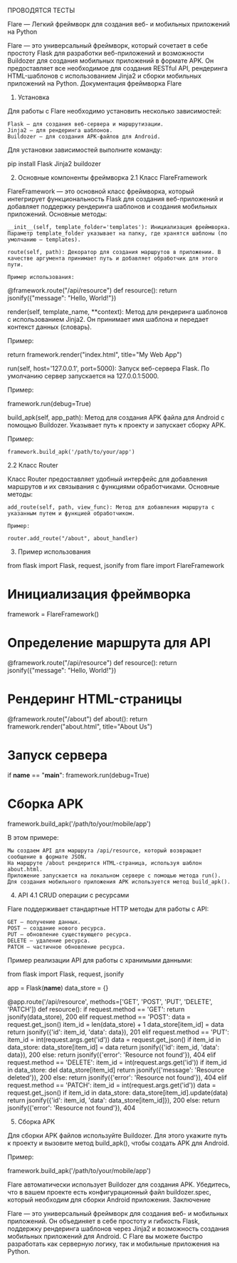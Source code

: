 ПРОВОДЯТСЯ ТЕСТЫ


Flare — Легкий фреймворк для создания веб- и мобильных приложений на Python

Flare — это универсальный фреймворк, который сочетает в себе простоту Flask для разработки веб-приложений и возможности Buildozer для создания мобильных приложений в формате APK. Он предоставляет все необходимое для создания RESTful API, рендеринга HTML-шаблонов с использованием Jinja2 и сборки мобильных приложений на Python.
Документация фреймворка Flare
1. Установка

Для работы с Flare необходимо установить несколько зависимостей:

    Flask — для создания веб-сервера и маршрутизации.
    Jinja2 — для рендеринга шаблонов.
    Buildozer — для создания APK-файлов для Android.

Для установки зависимостей выполните команду:

pip install Flask Jinja2 buildozer

2. Основные компоненты фреймворка
2.1 Класс FlareFramework

FlareFramework — это основной класс фреймворка, который интегрирует функциональность Flask для создания веб-приложений и добавляет поддержку рендеринга шаблонов и создания мобильных приложений.
Основные методы:

    __init__(self, template_folder='templates'): Инициализация фреймворка. Параметр template_folder указывает на папку, где хранятся шаблоны (по умолчанию — templates).

    route(self, path): Декоратор для создания маршрутов в приложении. В качестве аргумента принимает путь и добавляет обработчик для этого пути.

    Пример использования:

@framework.route("/api/resource")
def resource():
    return jsonify({"message": "Hello, World!"})

render(self, template_name, **context): Метод для рендеринга шаблонов с использованием Jinja2. Он принимает имя шаблона и передает контекст данных (словарь).

Пример:

return framework.render("index.html", title="My Web App")

run(self, host='127.0.0.1', port=5000): Запуск веб-сервера Flask. По умолчанию сервер запускается на 127.0.0.1:5000.

Пример:

framework.run(debug=True)

build_apk(self, app_path): Метод для создания APK файла для Android с помощью Buildozer. Указывает путь к проекту и запускает сборку APK.

Пример:

    framework.build_apk('/path/to/your/app')

2.2 Класс Router

Класс Router предоставляет удобный интерфейс для добавления маршрутов и их связывания с функциями обработчиками.
Основные методы:

    add_route(self, path, view_func): Метод для добавления маршрута с указанным путем и функцией обработчиком.

    Пример:

    router.add_route("/about", about_handler)

3. Пример использования

from flask import Flask, request, jsonify
from flare import FlareFramework

# Инициализация фреймворка
framework = FlareFramework()

# Определение маршрута для API
@framework.route("/api/resource")
def resource():
    return jsonify({"message": "Hello, World!"})

# Рендеринг HTML-страницы
@framework.route("/about")
def about():
    return framework.render("about.html", title="About Us")

# Запуск сервера
if __name__ == "__main__":
    framework.run(debug=True)

# Сборка APK
framework.build_apk('/path/to/your/mobile/app')

В этом примере:

    Мы создаем API для маршрута /api/resource, который возвращает сообщение в формате JSON.
    На маршруте /about рендерится HTML-страница, используя шаблон about.html.
    Приложение запускается на локальном сервере с помощью метода run().
    Для создания мобильного приложения APK используется метод build_apk().

4. API
4.1 CRUD операции с ресурсами

Flare поддерживает стандартные HTTP методы для работы с API:

    GET — получение данных.
    POST — создание нового ресурса.
    PUT — обновление существующего ресурса.
    DELETE — удаление ресурса.
    PATCH — частичное обновление ресурса.

Пример реализации API для работы с хранимыми данными:

from flask import Flask, request, jsonify

app = Flask(__name__)
data_store = {}

@app.route('/api/resource', methods=['GET', 'POST', 'PUT', 'DELETE', 'PATCH'])
def resource():
    if request.method == 'GET':
        return jsonify(data_store), 200
    elif request.method == 'POST':
        data = request.get_json()
        item_id = len(data_store) + 1
        data_store[item_id] = data
        return jsonify({'id': item_id, 'data': data}), 201
    elif request.method == 'PUT':
        item_id = int(request.args.get('id'))
        data = request.get_json()
        if item_id in data_store:
            data_store[item_id] = data
            return jsonify({'id': item_id, 'data': data}), 200
        else:
            return jsonify({'error': 'Resource not found'}), 404
    elif request.method == 'DELETE':
        item_id = int(request.args.get('id'))
        if item_id in data_store:
            del data_store[item_id]
            return jsonify({'message': 'Resource deleted'}), 200
        else:
            return jsonify({'error': 'Resource not found'}), 404
    elif request.method == 'PATCH':
        item_id = int(request.args.get('id'))
        data = request.get_json()
        if item_id in data_store:
            data_store[item_id].update(data)
            return jsonify({'id': item_id, 'data': data_store[item_id]}), 200
        else:
            return jsonify({'error': 'Resource not found'}), 404

5. Сборка APK

Для сборки APK файлов используйте Buildozer. Для этого укажите путь к проекту и вызовите метод build_apk(), чтобы создать APK для Android.

Пример:

framework.build_apk('/path/to/your/mobile/app')

Flare автоматически использует Buildozer для создания APK. Убедитесь, что в вашем проекте есть конфигурационный файл buildozer.spec, который необходим для сборки Android приложения.
Заключение

Flare — это универсальный фреймворк для создания веб- и мобильных приложений. Он объединяет в себе простоту и гибкость Flask, поддержку рендеринга шаблонов через Jinja2 и возможность создания мобильных приложений для Android. С Flare вы можете быстро разработать как серверную логику, так и мобильные приложения на Python.
